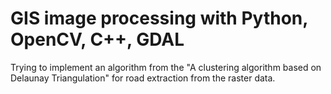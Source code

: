# GIS image processing with Python, OpenCV, C++, GDAL
Trying to implement an algorithm from the "A clustering algorithm based on Delaunay Triangulation"
for road extraction from the raster data.
